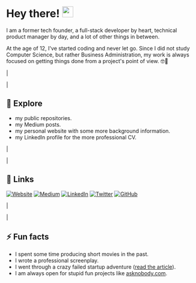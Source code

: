 # Hey there! <img src="https://media.giphy.com/media/hvRJCLFzcasrR4ia7z/giphy.gif" width="29px">

I am a former tech founder, a full-stack developer by heart, technical product manager by day, and a lot of other things in between. 

At the age of 12, I've started coding and never let go. 
Since I did not study Computer Science, but rather Business Administration, my work is always focused on getting things done from a project's point of view. 🤓🚀

| 

| 

## 🔭 Explore 
- my public repositories.
- my Medium posts.
- my personal website with some more background information.
- my LinkedIn profile for the more professional CV.

| 

| 

## 🔗 Links

[![Website](https://img.shields.io/badge/Website-3e4d64?style=for-the-badge&logoColor=white)](https://jenskuerschner.de/) 
[![Medium](https://img.shields.io/badge/Medium-00ab6c?style=for-the-badge&logo=medium&logoColor=white)](https://jenskuerschner.medium.com/) 
[![LinkedIn](https://img.shields.io/badge/LinkedIn-0077B5?style=for-the-badge&logo=LinkedIn&logoColor=white)](https://www.linkedin.com/in/jenskuerschner) 
[![Twitter](https://img.shields.io/badge/Twitter-1DA1F2?style=for-the-badge&logo=Twitter&logoColor=white)](https://twitter.com/jekuer) 
[![GitHub](https://img.shields.io/badge/GitHub-000000?style=for-the-badge&logo=GitHub&logoColor=white)](https://github.com/jekuer) 

| 

| 

## ⚡ Fun facts
- I spent some time producing short movies in the past.
- I wrote a professional screenplay.
- I went through a crazy failed startup adventure ([read the article](https://entrepreneurshandbook.co/my-full-movie-like-founder-story-without-the-happy-end-6f50ae5ecf9f)).
- I am always open for stupid fun projects like [asknobody.com](https://asknobody.com/).
